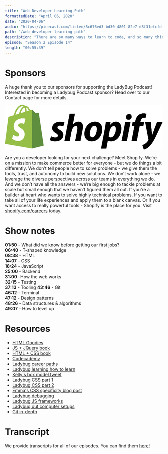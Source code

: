 ```yaml
---
title: "Web Developer Learning Path"
formattedDate: "April 06, 2020"
date: "2020-04-06"
audio: "https://pinecast.com/listen/8c676ed3-bd30-4801-82e7-d8f31efcfdf6.mp3"
path: "/web-developer-learning-path"
description: "There are so many ways to learn to code, and so many things to know. Today we’ll give our perspectives on different paths you can take. Whether you’re looking for your first dev job or you’re looking to advance your web development knowledge, we’ll be covering a ton of different options for you."
episode: "Season 2 Episode 14"
length: "00:55:39"
---
```


# Sponsors

A huge thank you to our sponsors for supporting the LadyBug Podcast! Interested in becoming a Ladybug Podcast sponsor? Head over to our Contact page for more details.

<a class="image-link" target="_blank" href="https://www.shopify.com/careers?utm_term=ladybug+shopify"><img src="../../images/sponsors/shopify.svg" alt="Shopify Careers"></a>

Are you a developer looking for your next challenge? Meet Shopify. We’re on a mission to make commerce better for everyone - but we do things a bit differently. We don’t tell people how to solve problems - we give them the tools, trust, and autonomy to build new solutions. We don’t work alone - we leverage the diverse perspectives across our teams in everything we do. And we don’t have all the answers - we’re big enough to tackle problems at scale but small enough that we haven’t figured them all out. If you’re a builder at heart who wants to solve highly technical problems. If you want to take all of your life experiences and apply them to a blank canvas. Or if you want access to really powerful tools - Shopify is the place for you. Visit <a target="_blank" href="https://www.shopify.com/careers?utm_term=ladybug+shopify">shopify.com/careers</a> today.

# Show notes

**01:50** - What did we know before getting our first jobs?  
**06:40** - T-shaped knowledge  
**08:38** - HTML  
**14:07** - CSS  
**18:24** - JavaScript  
**25:00** - Backend  
**31:00**- How the web works  
**32:15** - Testing  
**37:13** - Tooling
**43:46** - Git  
**46:12** - Terminal  
**47:12** - Design patterns  
**48:26** - Data structures & algorithms  
**49:07** - How to level up

# Resources

- [HTML Goodies](https://www.amazon.com/HTML-Goodies-2nd-Burns-Ph-D/dp/0789726114)
- [JS + JQuery book](http://javascriptbook.com/)
- [HTML + CSS book](https://www.amazon.com/HTML-CSS-Design-Build-Websites/dp/1118008189)
- [Codecademy](https://www.codecademy.com/)
- [Ladybug career paths](https://ladybug.dev/career-paths-in-tech)
- [Ladybug learning how to learn](https://ladybug.dev/learning-to-learn)
- [Kelly's box model tweet](https://twitter.com/kvlly/status/1159263383058862081)
- [Ladybug CSS part 1](https://ladybug.dev/css-part-1)
- [Ladybug CSS part 2](https://ladybug.dev/css-part-2)
- [Emma's CSS specificity blog post](https://medium.com/@emmabostian/css-specificity-d5fdb0996c81)
- [Ladybug debugging](https://ladybug.dev/debugging)
- [Ladybug JS frameworks](https://ladybug.dev/javascript-frameworks)
- [Ladybug out computer setups](https://ladybug.dev/whats-on-our-computers)
- [Git in-depth](https://frontendmasters.com/courses/git-in-depth/)

# Transcript

We provide transcripts for all of our episodes. You can find them <a href="https://github.com/ladybug-podcast/ladybug-website/blob/master/transcripts/37-web-developer-learning-path.md" target="_blank" class="highlight">here!</a>
